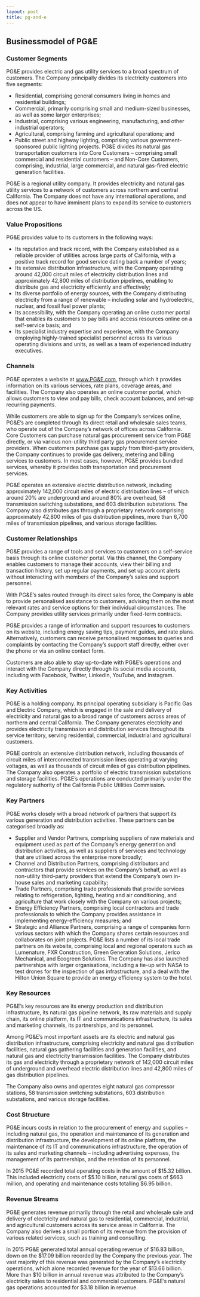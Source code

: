 ```yaml
---
layout: post
title: pg-and-e
---
```


Businessmodel of PG&E
----------------------

### Customer Segments

PG&E provides electric and gas utility services to a broad spectrum of customers. The Company principally divides its electricity customers into five segments:

 * Residential, comprising general consumers living in homes and residential buildings;
* Commercial, primarily comprising small and medium-sized businesses, as well as some larger enterprises;
* Industrial, comprising various engineering, manufacturing, and other industrial operators;
* Agricultural, comprising farming and agricultural operations; and
* Public street and highway lighting, comprising various government-sponsored public lighting projects.
 PG&E divides its natural gas transportation customers into Core Customers – comprising small commercial and residential customers – and Non-Core Customers, comprising, industrial, large commercial, and natural gas-fired electric generation facilities.

PG&E is a regional utility company. It provides electricity and natural gas utility services to a network of customers across northern and central California. The Company does not have any international operations, and does not appear to have imminent plans to expand its service to customers across the US.

### Value Propositions

PG&E provides value to its customers in the following ways:

 * Its reputation and track record, with the Company established as a reliable provider of utilities across large parts of California, with a positive track record for good service dating back a number of years;
* Its extensive distribution infrastructure, with the Company operating around 42,000 circuit miles of electricity distribution lines and approximately 42,800 miles of distribution pipelines, enabling to distribute gas and electricity efficiently and effectively;
* Its diverse portfolio of energy sources, with the Company distributing electricity from a range of renewable – including solar and hydroelectric, nuclear, and fossil fuel power plants;
* Its accessibility, with the Company operating an online customer portal that enables its customers to pay bills and access resources online on a self-service basis; and
* Its specialist industry expertise and experience, with the Company employing highly-trained specialist personnel across its various operating divisions and units, as well as a team of experienced industry executives.
 ### Channels

PG&E operates a website at www.PG&E.com, through which it provides information on its various services, rate plans, coverage areas, and facilities. The Company also operates an online customer portal, which allows customers to view and pay bills, check account balances, and set-up recurring payments.

While customers are able to sign up for the Company’s services online, PG&E’s are completed through its direct retail and wholesale sales teams, who operate out of the Company’s network of offices across California. Core Customers can purchase natural gas procurement service from PG&E directly, or via various non-utility third party gas procurement service providers. When customers purchase gas supply from third-party providers, the Company continues to provide gas delivery, metering and billing services to customers. In most cases, however, PG&E provides bundled services, whereby it provides both transportation and procurement services.

PG&E operates an extensive electric distribution network, including approximately 142,000 circuit miles of electric distribution lines – of which around 20% are underground and around 80% are overhead, 58 transmission switching substations, and 603 distribution substations. The Company also distributes gas through a proprietary network comprising approximately 42,800 miles of gas distribution pipelines, more than 6,700 miles of transmission pipelines, and various storage facilities.

### Customer Relationships

PG&E provides a range of tools and services to customers on a self-service basis through its online customer portal. Via this channel, the Company enables customers to manage their accounts, view their billing and transaction history, set up regular payments, and set up account alerts without interacting with members of the Company’s sales and support personnel.

With PG&E’s sales routed through its direct sales force, the Company is able to provide personalised assistance to customers, advising them on the most relevant rates and service options for their individual circumstances. The Company provides utility services primarily under fixed-term contracts.

PG&E provides a range of information and support resources to customers on its website, including energy saving tips, payment guides, and rate plans. Alternatively, customers can receive personalised responses to queries and complaints by contacting the Company’s support staff directly, either over the phone or via an online contact form.

Customers are also able to stay up-to-date with PG&E’s operations and interact with the Company directly through its social media accounts, including with Facebook, Twitter, LinkedIn, YouTube, and Instagram.

### Key Activities

PG&E is a holding company. Its principal operating subsidiary is Pacific Gas and Electric Company, which is engaged in the sale and delivery of electricity and natural gas to a broad range of customers across areas of northern and central California. The Company generates electricity and provides electricity transmission and distribution services throughout its service territory, serving residential, commercial, industrial and agricultural customers.

PG&E controls an extensive distribution network, including thousands of circuit miles of interconnected transmission lines operating at varying voltages, as well as thousands of circuit miles of gas distribution pipelines. The Company also operates a portfolio of electric transmission substations and storage facilities. PG&E’s operations are conducted primarily under the regulatory authority of the California Public Utilities Commission.

### Key Partners

PG&E works closely with a broad network of partners that support its various generation and distribution activities. These partners can be categorised broadly as:

 * Supplier and Vendor Partners, comprising suppliers of raw materials and equipment used as part of the Company’s energy generation and distribution activities, as well as suppliers of services and technology that are utilised across the enterprise more broadly;
* Channel and Distribution Partners, comprising distributors and contractors that provide services on the Company’s behalf, as well as non-utility third-party providers that extend the Company’s own in-house sales and marketing capability;
* Trade Partners, comprising trade professionals that provide services relating to refrigeration, lighting, heating and air conditioning, and agriculture that work closely with the Company on various projects;
* Energy Efficiency Partners, comprising local contractors and trade professionals to which the Company provides assistance in implementing energy-efficiency measures; and
* Strategic and Alliance Partners, comprising a range of companies form various sectors with which the Company shares certain resources and collaborates on joint projects.
 PG&E lists a number of its local trade partners on its website, comprising local and regional operators such as Lumenature, FXR Construction, Green Generation Solutions, Jerico Mechanical, and Ecogreen Solutions. The Company has also launched partnerships with larger organisations, including a tie-up with NASA to test drones for the inspection of gas infrastructure, and a deal with the Hilton Union Square to provide an energy efficiency system to the hotel.

### Key Resources

PG&E’s key resources are its energy production and distribution infrastructure, its natural gas pipeline network, its raw materials and supply chain, its online platform, its IT and communications infrastructure, its sales and marketing channels, its partnerships, and its personnel.

Among PG&E’s most important assets are its electric and natural gas distribution infrastructure, comprising electricity and natural gas distribution facilities, natural gas gathering facilities and generation facilities, and natural gas and electricity transmission facilities. The Company distributes its gas and electricity through a proprietary network of 142,000 circuit miles of underground and overhead electric distribution lines and 42,800 miles of gas distribution pipelines.

The Company also owns and operates eight natural gas compressor stations, 58 transmission switching substations, 603 distribution substations, and various storage facilities.

### Cost Structure

PG&E incurs costs in relation to the procurement of energy and supplies – including natural gas, the operation and maintenance of its generation and distribution infrastructure, the development of its online platform, the maintenance of its IT and communications infrastructure, the operation of its sales and marketing channels – including advertising expenses, the management of its partnerships, and the retention of its personnel.

In 2015 PG&E recorded total operating costs in the amount of $15.32 billion. This included electricity costs of $5.10 billion, natural gas costs of $663 million, and operating and maintenance costs totalling $6.95 billion.

### Revenue Streams

PG&E generates revenue primarily through the retail and wholesale sale and delivery of electricity and natural gas to residential, commercial, industrial, and agricultural customers across its service areas in California. The Company also derives a small portion of its revenue from the provision of various related services, such as training and consulting.

In 2015 PG&E generated total annual operating revenue of $16.83 billion, down on the $17.09 billion recorded by the Company the previous year. The vast majority of this revenue was generated by the Company’s electricity operations, which alone recorded revenue for the year of $13.66 billion. More than $10 billion in annual revenue was attributed to the Company’s electricity sales to residential and commercial customers. PG&E’s natural gas operations accounted for $3.18 billion in revenue.
